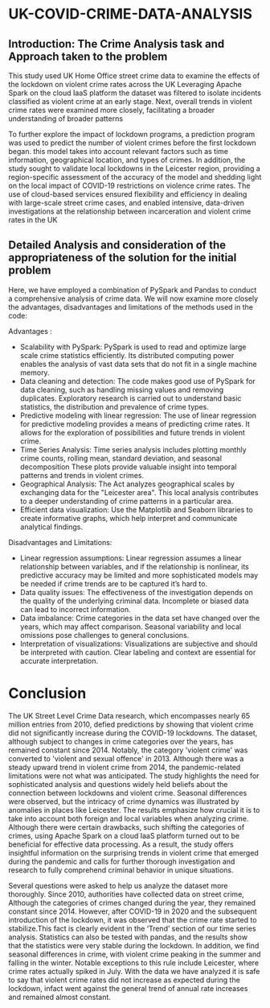 # UK-COVID-CRIME-DATA-ANALYSIS

## Introduction: The Crime Analysis task and Approach taken to the problem

This study used UK Home Office street crime data to examine the effects of the lockdown on violent crime rates across the UK Leveraging Apache Spark on the cloud IaaS platform the dataset was filtered to isolate incidents classified as violent crime at an early stage. Next, overall trends in violent crime rates were examined more closely, facilitating a broader understanding of broader patterns

To further explore the impact of lockdown programs, a prediction program was used to predict the number of violent crimes before the first lockdown began. this model takes into account relevant factors such as time information, geographical location, and types of crimes. In addition, the study sought to validate local lockdowns in the Leicester region, providing a region-specific assessment of the accuracy of the model and shedding light on the local impact of COVID-19 restrictions on violence crime rates. The use of cloud-based services ensured flexibility and efficiency in dealing with large-scale street crime cases, and enabled intensive, data-driven investigations at the relationship between incarceration and violent crime rates in the UK


## Detailed Analysis and consideration of the appropriateness of the solution for the initial problem 
Here, we have employed a combination of PySpark and Pandas to conduct a comprehensive analysis of crime data. We will now examine more closely the advantages, disadvantages and limitations of the methods used in the code:

Advantages :
* Scalability with PySpark: PySpark is used to read and optimize large scale crime statistics efficiently. Its distributed computing power enables the analysis of vast data sets that do not fit in a single machine memory.
* Data cleaning and detection: The code makes good use of PySpark for data cleaning, such as handling missing values ​​and removing duplicates. Exploratory research is carried out to understand basic statistics, the distribution and prevalence of crime types.
* Predictive modeling with linear regression: The use of linear regression for predictive modeling provides a means of predicting crime rates. It allows for the exploration of possibilities and future trends in violent crime.
* Time Series Analysis: Time series analysis includes plotting monthly crime counts, rolling mean, standard deviation, and seasonal decomposition These plots provide valuable insight into temporal patterns and trends in violent crimes.
* Geographical Analysis: The Act analyzes geographical scales by exchanging data for the "Leicester area". This local analysis contributes to a deeper understanding of crime patterns in a particular area.
* Efficient data visualization: Use the Matplotlib and Seaborn libraries to create informative graphs, which help interpret and communicate analytical findings.

Disadvantages and Limitations:
* Linear regression assumptions: Linear regression assumes a linear relationship between variables, and if the relationship is nonlinear, its predictive accuracy may be limited and more sophisticated models may be needed if crime trends are to be captured it’s hard to.
* Data quality issues: The effectiveness of the investigation depends on the quality of the underlying criminal data. Incomplete or biased data can lead to incorrect information.
* Data imbalance: Crime categories in the data set have changed over the years, which may affect comparison. Seasonal variability and local omissions pose challenges to general conclusions.
* Interpretation of visualizations: Visualizations are subjective and should be interpreted with caution. Clear labeling and context are essential for accurate interpretation.


# Conclusion

The UK Street Level Crime Data research, which encompasses nearly 65 million entries from 2010, defied predictions by showing that violent crime did not significantly increase during the COVID-19 lockdowns. The dataset, although subject to changes in crime categories over the years, has remained constant since 2014. Notably, the category 'violent crime' was converted to 'violent and sexual offence' in 2013. Although there was a steady upward trend in violent crime from 2014, the pandemic-related limitations were not what was anticipated. The study highlights the need for sophisticated analysis and questions widely held beliefs about the connection between lockdowns and violent crime. Seasonal differences were observed, but the intricacy of crime dynamics was illustrated by anomalies in places like Leicester. The results emphasize how crucial it is to take into account both foreign and local variables when analyzing crime. Although there were certain drawbacks, such shifting the categories of crimes, using Apache Spark on a cloud IaaS platform turned out to be beneficial for effective data processing. As a result, the study offers insightful information on the surprising trends in violent crime that emerged during the pandemic and calls for further thorough investigation and research to fully comprehend criminal behavior in unique situations.
 
Several questions were asked to help us analyze the dataset more thoroughly. Since 2010, authorities have collected data on street crime, Although the categories of crimes changed during the year, they remained constant since 2014. However, after COVID-19 in 2020 and the subsequent introduction of the lockdown, it was observed that the crime rate started to stabilize.This fact is clearly evident in the ‘Trend’ section of our time series analysis. Statistics can also be tested with pandas, and the results show that the statistics were very stable during the lockdown. In addition, we find seasonal differences in crime, with violent crime peaking in the summer and falling in the winter. Notable exceptions to this rule include Leicester, where crime rates actually spiked in July. With the data we have analyzed it is safe to say that violent crime rates did not increase as expected during the lockdown, infact went against the general trend of annual rate increases and remained almost constant.
